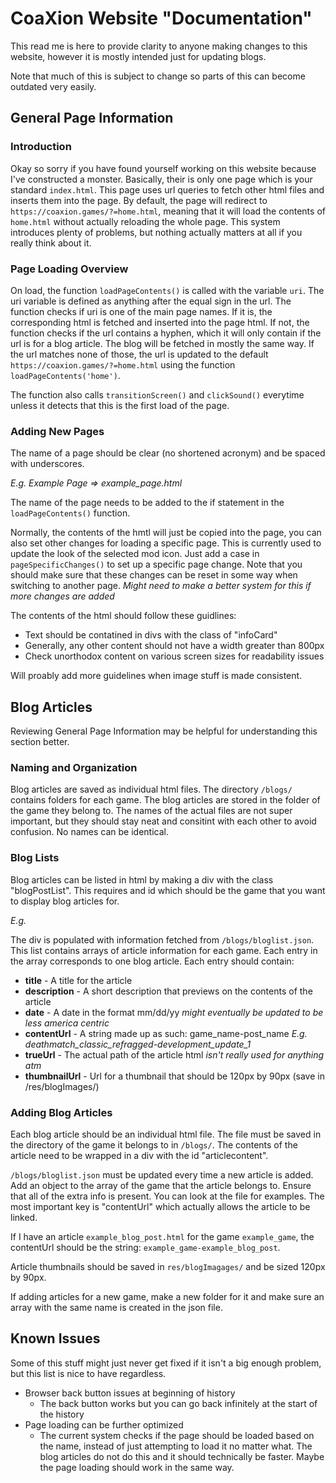 # CoaXion Website "Documentation"

This read me is here to provide clarity to anyone making changes to this website, however it is mostly intended just for updating blogs.

Note that much of this is subject to change so parts of this can become outdated very easily. 

## General Page Information

### Introduction

Okay so sorry if you have found yourself working on this website because I've constructed a monster. 
Basically, their is only one page which is your standard `index.html`. This page uses url queries to fetch other html files and inserts them into the page. By default, the page will redirect to `https://coaxion.games/?=home.html`, meaning that it will load the contents of `home.html` without actually reloading the whole page. This system introduces plenty of problems, but nothing actually matters at all if you really think about it.

### Page Loading Overview

On load, the function `loadPageContents()` is called with the variable `uri`. The uri variable is defined as anything after the equal sign in the url. The function checks if uri is one of the main page names. If it is, the corresponding html is fetched and inserted into the page html. If not, the function checks if the url contains a hyphen, which it will only contain if the url is for a blog article. The blog will be fetched in mostly the same way. If the url matches none of those, the url is updated to the default `https://coaxion.games/?=home.html` using the function `loadPageContents('home')`.

The function also calls `transitionScreen()` and `clickSound()` everytime unless it detects that this is the first load of the page.

### Adding New Pages

The name of a page should be clear (no shortened acronym) and be spaced with underscores.

*E.g. Example Page => example_page.html*

The name of the page needs to be added to the if statement in the `loadPageContents()` function. 

Normally, the contents of the hmtl will just be copied into the page, you can also set other changes for loading a specific page. This is currently used to update the look of the selected mod icon. Just add a case in `pageSpecificChanges()` to set up a specific page change. Note that you should make sure that these changes can be reset in some way when switching to another page. *Might need to make a better system for this if more changes are added*

The contents of the html should follow these guidlines:
- Text should be contatined in divs with the class of "infoCard"
- Generally, any other content should not have a width greater than 800px
- Check unorthodox content on various screen sizes for readability issues

Will proably add more guidelines when image stuff is made consistent.

## Blog Articles
Reviewing General Page Information may be helpful for understanding this section better.

### Naming and Organization

Blog articles are saved as individual html files. The directory `/blogs/` contains folders for each game. The blog articles are stored in the folder of the game they belong to. The names of the actual files are not super important, but they should stay neat and consitint with each other to avoid confusion. No names can be identical.

### Blog Lists

Blog articles can be listed in html by making a div with the class "blogPostList". This requires and id which should be the game that you want to display blog articles for. 

*E.g. <div class="blogPostList" id="dmcrList"></div>* 

The div is populated with information fetched from `/blogs/bloglist.json`. This list contains arrays of article information for each game. Each entry in the array corresponds to one blog article. Each entry should contain:

- **title** - A title for the article
- **description** - A short description that previews on the contents of the article
- **date** - A date in the format mm/dd/yy *might eventually be updated to be less america centric*
- **contentUrl** - A string made up as such: game_name-post_name *E.g. deathmatch_classic_refragged-development_update_1*
- **trueUrl** - The actual path of the article html *isn't really used for anything atm*
- **thumbnailUrl** - Url for a thumbnail that should be 120px by 90px (save in /res/blogImages/)

### Adding Blog Articles

Each blog article should be an individual html file. The file must be saved in the directory of the game it belongs to in `/blogs/`. The contents of the article need to be wrapped in a div with the id "articlecontent". 

`/blogs/bloglist.json` must be updated every time a new article is added. Add an object to the array of the game that the article belongs to. Ensure that all of the extra info is present. You can look at the file for examples. The most important key is "contentUrl" which actually allows the article to be linked.

If I have an article `example_blog_post.html` for the game `example_game`, the contentUrl should be the string: `example_game-example_blog_post`.

Article thumbnails should be saved in `res/blogImagages/` and be sized 120px by 90px.

If adding articles for a new game, make a new folder for it and make sure an array with the same name is created in the json file.

## Known Issues

Some of this stuff might just never get fixed if it isn't a big enough problem, but this list is nice to have regardless.

- Browser back button issues at beginning of history
  - The back button works but you can go back infinitely at the start of the history
- Page loading can be further optimized
  - The current system checks if the page should be loaded based on the name, instead of just attempting to load it no matter what. The blog articles do not do this and it should technically be faster. Maybe the page loading should work in the same way.
